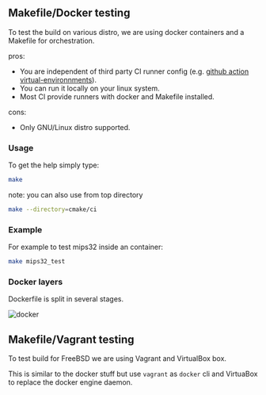## Makefile/Docker testing
To test the build on various distro, we are using docker containers and a Makefile for orchestration.

pros:
* You are independent of third party CI runner config
  (e.g. [github action virtual-environnments](https://github.com/actions/virtual-environments)).
* You can run it locally on your linux system.
* Most CI provide runners with docker and Makefile installed.

cons:
* Only GNU/Linux distro supported.

### Usage
To get the help simply type:
```sh
make
```

note: you can also use from top directory
```sh
make --directory=cmake/ci
```

### Example
For example to test mips32 inside an container:
```sh
make mips32_test
```

### Docker layers
Dockerfile is split in several stages.

![docker](doc/docker.svg)


## Makefile/Vagrant testing
To test build for FreeBSD we are using Vagrant and VirtualBox box.

This is similar to the docker stuff but use `vagrant` as `docker` cli and
VirtuaBox to replace the docker engine daemon.
